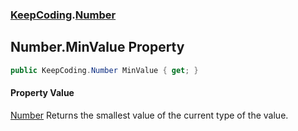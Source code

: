 ### [KeepCoding](KeepCoding.md 'KeepCoding').[Number](KeepCoding_Number.md 'KeepCoding.Number')
## Number.MinValue Property
```csharp
public KeepCoding.Number MinValue { get; }
```
#### Property Value
[Number](KeepCoding_Number.md 'KeepCoding.Number')
Returns the smallest value of the current type of the value.  
